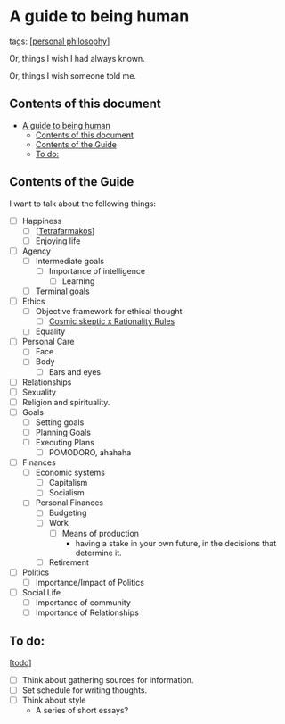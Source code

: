 ---
---

# A guide to being human

tags: [[personal philosophy]]

Or, things I wish I had always known.

Or, things I wish someone told me.

## Contents of this document

- [A guide to being human](#a-guide-to-being-human)
  - [Contents of this document](#contents-of-this-document)
  - [Contents of the Guide](#contents-of-the-guide)
  - [To do:](#to-do)

## Contents of the Guide

I want to talk about the following things:

- [ ] Happiness
  - [ ] [[Tetrafarmakos]]
  - [ ] Enjoying life
- [ ] Agency
  - [ ] Intermediate goals
    - [ ] Importance of intelligence
      - [ ] Learning
  - [ ] Terminal goals
- [ ] Ethics
  - [ ] Objective framework for ethical thought
    - [ ] [Cosmic skeptic x Rationality Rules](https://www.youtube.com/watch?v=yrYLvaXCokg)
  - [ ] Equality
- [ ] Personal Care
  - [ ] Face
  - [ ] Body
    - [ ] Ears and eyes
- [ ] Relationships
- [ ] Sexuality
- [ ] Religion and spirituality.
- [ ] Goals
  - [ ] Setting goals
  - [ ] Planning Goals
  - [ ] Executing Plans
    - [ ] POMODORO, ahahaha
- [ ] Finances
  - [ ] Economic systems
    - [ ] Capitalism
    - [ ] Socialism
  - [ ] Personal Finances
    - [ ] Budgeting
    - [ ] Work
      - [ ] Means of production
        - having a stake in your own future, in the decisions that determine it.
    - [ ] Retirement
- [ ] Politics
  - [ ] Importance/Impact of Politics
- [ ] Social Life
  - [ ] Importance of community
  - [ ] Importance of Relationships

## To do:

[[todo]]

- [ ] Think about gathering sources for information.
- [ ] Set schedule for writing thoughts.
- [ ] Think about style
  - A series of short essays?

[//begin]: # "Autogenerated link references for markdown compatibility"
[personal philosophy]: ../personal-philosophy "Personal Philosophy"
[Tetrafarmakos]: tetrafarmakos "Tetrafarmakos"
[todo]: ../todo "Todo"
[//end]: # "Autogenerated link references"
